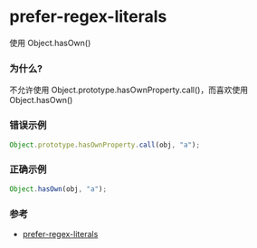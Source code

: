 # prefer-regex-literals

使用 Object.hasOwn()

### 为什么?

不允许使用 Object.prototype.hasOwnProperty.call()，而喜欢使用 Object.hasOwn()

### 错误示例

```js
Object.prototype.hasOwnProperty.call(obj, "a");
```

### 正确示例

```js
Object.hasOwn(obj, "a");
```

### 参考

- [prefer-regex-literals](https://eslint.org/docs/rules/prefer-regex-literals)
